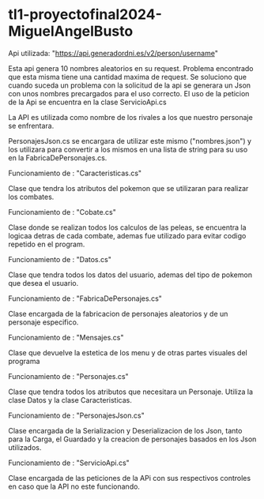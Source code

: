 # tl1-proyectofinal2024-MiguelAngelBusto

Api utilizada: "https://api.generadordni.es/v2/person/username"

Esta api genera 10 nombres aleatorios en su request.
Problema encontrado que esta misma tiene una cantidad maxima de request.
Se soluciono que cuando suceda un problema con la solicitud de la api se generara un Json con unos nombres precargados para el uso correcto.
El uso de la peticion de la Api se encuentra en la clase ServicioApi.cs

La API es utilizada como nombre de los rivales a los que nuestro personaje se enfrentara.

PersonajesJson.cs se encargara de utilizar este mismo ("nombres.json") y los utilizara para convertir a los mismos en una lista de string para su uso en la FabricaDePersonajes.cs.

Funcionamiento de : "Caracteristicas.cs"

Clase que tendra los atributos del pokemon que se utilizaran para realizar los combates.

Funcionamiento de : "Cobate.cs"

Clase donde se realizan todos los calculos de las peleas, se encuentra la logicaa detras de cada combate, ademas fue utilizado para evitar codigo repetido en el program.

Funcionamiento de : "Datos.cs"

Clase que tendra todos los datos del usuario, ademas del tipo de pokemon que desea el usuario.

Funcionamiento de : "FabricaDePersonajes.cs"

Clase encargada de la fabricacion de personajes aleatorios y de un personaje especifico.

Funcionamiento de : "Mensajes.cs"

Clase que devuelve la estetica de los menu y de otras partes visuales del programa

Funcionamiento de : "Personajes.cs"

Clase que tendra todos los atributos que necesitara un Personaje. Utiliza la clase Datos y la clase Caracteristicas.

Funcionamiento de : "PersonajesJson.cs"

Clase encargada de la Serializacion y Deserializacion de los Json, tanto para la Carga, el Guardado y la creacion de personajes basados en los Json utilizados.

Funcionamiento de : "ServicioApi.cs"

Clase encargada de las peticiones de la APi con sus respectivos controles en caso que la API no este funcionando.